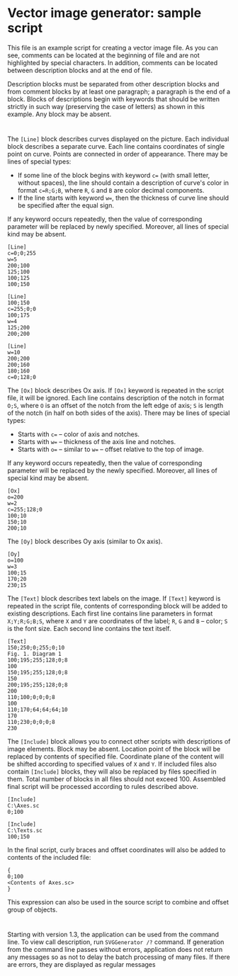 ﻿# Vector image generator: sample script

This file is an example script for creating a vector image file. As you can see,
comments can be located at the beginning of file and are not highlighted by special
characters. In addition, comments can be located between description blocks
and at the end of file.

Description blocks must be separated from other description blocks and from comment
blocks by at least one paragraph; a paragraph is the end of a block. Blocks
of descriptions begin with keywords that should be written strictly in such way
(preserving the case of letters) as shown in this example. Any block may be absent.

#

The ```[Line]``` block describes curves displayed on the picture. Each individual
block describes a separate curve. Each line contains coordinates of single point
on curve. Points are connected in order of appearance. There may be lines
of special types:

- If some line of the block begins with keyword ```c=``` (with small letter,
without spaces), the line should contain a description of curve's color
in format ```c=R;G;B```, where ```R```, ```G``` and ```B``` are color decimal components.
- If the line starts with keyword ```w=```, then the thickness of curve line
should be specified after the equal sign.

If any keyword occurs repeatedly, then the value of corresponding parameter
will be replaced by newly specified. Moreover, all lines of special kind
may be absent.

```
[Line]
c=0;0;255
w=5
200;100
125;100
100;125
100;150

[Line]
100;150
c=255;0;0
100;175
w=4
125;200
200;200

[Line]
w=10
200;200
200;160
180;160
c=0;128;0
```
The ```[Ox]``` block describes Ox axis. If ```[Ox]``` keyword is repeated in the script file,
it will be ignored. Each line contains description of the notch in format ```O;S```,
where ```O``` is an offset of the notch from the left edge of axis; ```S``` is length
of the notch (in half on both sides of the axis). There may be lines of special types:

- Starts with ```c=``` – color of axis and notches.
- Starts with ```w=``` – thickness of the axis line and notches.
- Starts with ```o=``` – similar to ```w=``` – offset relative to the top of image.

If any keyword occurs repeatedly, then the value of corresponding parameter
will be replaced by the newly specified. Moreover, all lines of special kind
may be absent.

```
[Ox]
o=200
w=2
c=255;128;0
100;10
150;10
200;10
```
The ```[Oy]``` block describes Oy axis (similar to Ox axis).

```
[Oy]
o=100
w=3
100;15
170;20
230;15
```
The ```[Text]``` block describes text labels on the image. If ```[Text]``` keyword is repeated
in the script file, contents of corresponding block will be added to existing
descriptions. Each first line contains line parameters in format ```X;Y;R;G;B;S```,
where ```X``` and ```Y``` are coordinates of the label; ```R```, ```G``` and ```B``` – color;
```S``` is the font size. Each second line contains the text itself.

```
[Text]
150;250;0;255;0;10
Fig. 1. Diagram 1
100;195;255;128;0;8
100
150;195;255;128;0;8
150
200;195;255;128;0;8
200
110;100;0;0;0;8
100
110;170;64;64;64;10
170
110;230;0;0;0;8
230
```
The ```[Include]``` block allows you to connect other scripts with descriptions
of image elements. Block may be absent. Location point of the block
will be replaced by contents of specified file. Coordinate plane of the content
will be shifted according to specified values of ```X``` and ```Y```. If included files
also contain ```[Include]``` blocks, they will also be replaced by files specified
in them. Total number of blocks in all files should not exceed 100. Assembled
final script will be processed according to rules described above.

```
[Include]
C:\Axes.sc
0;100

[Include]
C:\Texts.sc
100;150

```
In the final script, curly braces and offset coordinates will also be added
to contents of the included file:

```
{
0;100
<Contents of Axes.sc>
}
```

This expression can also be used in the source script to combine and offset
group of objects.

#

Starting with version 1.3, the application can be used from the command line.
To view call description, run ```SVGGenerator /?``` command. If generation from
the command line passes without errors, application does not return any messages
so as not to delay the batch processing of many files. If there are errors,
they are displayed as regular messages
